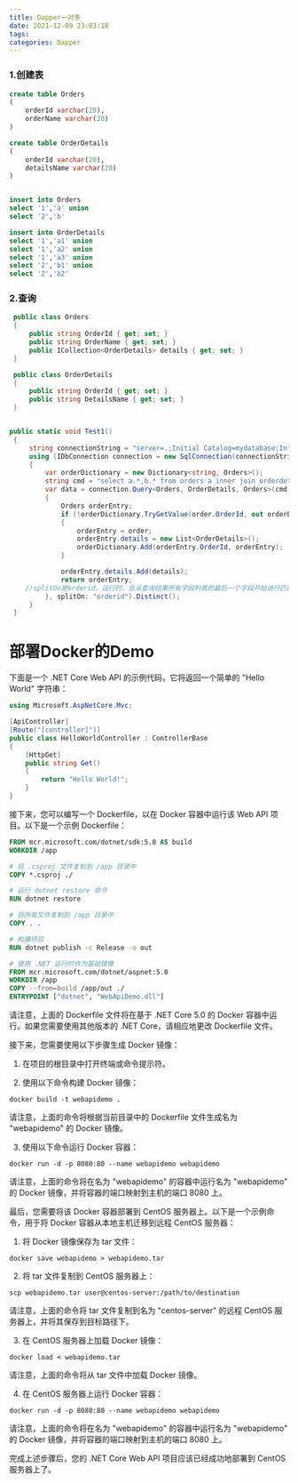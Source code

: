 ```yaml
---
title: Dapper一对多
date: 2021-12-09 23:03:18
tags:
categories: Dapper
---
```


### 1.创建表

```sql
create table Orders
(
	orderId varchar(20),
	orderName varchar(20)
)

create table OrderDetails
(
	orderId varchar(20),
	detailsName varchar(20)
)


insert into Orders 
select '1','a' union
select '2','b'

insert into OrderDetails
select '1','a1' union 
select '1','a2' union 
select '1','a3' union 
select '2','b1' union 
select '2','b2'

```

### 2.查询

```c#
 public class Orders
 {
     public string OrderId { get; set; }
     public string OrderName { get; set; }
     public ICollection<OrderDetails> details { get; set; }
 }

 public class OrderDetails
 {
     public string OrderId { get; set; }
     public string DetailsName { get; set; }
 }


public static void Test1()
 {
     string connectionString = "server=.;Initial Catalog=mydatabase;Integrated Security=True;TrustServerCertificate=True";
     using (IDbConnection connection = new SqlConnection(connectionString))
     {
         var orderDictionary = new Dictionary<string, Orders>();
         string cmd = "select a.*,b.* from orders a inner join orderdetails b on a.orderid=b.orderid";
         var data = connection.Query<Orders, OrderDetails, Orders>(cmd, (order, details) =>
         {
             Orders orderEntry;
             if (!orderDictionary.TryGetValue(order.OrderId, out orderEntry))
             {
                 orderEntry = order;
                 orderEntry.details = new List<OrderDetails>();
                 orderDictionary.Add(orderEntry.OrderId, orderEntry);
             }

             orderEntry.details.Add(details);
             return orderEntry;
	//splitOn是orderid，运行时，会从查询结果所有字段列表的最后一个字段开始进行匹配，一直到找到orderid这个字段（大小写忽略），找到的第一个orderid字段匹配TSecond
         }, splitOn: "orderid").Distinct();
     }
 }
```

# 部署Docker的Demo

下面是一个 .NET Core Web API 的示例代码，它将返回一个简单的 "Hello World" 字符串：

```csharp
using Microsoft.AspNetCore.Mvc;

[ApiController]
[Route("[controller]")]
public class HelloWorldController : ControllerBase
{
    [HttpGet]
    public string Get()
    {
        return "Hello World!";
    }
}
```

接下来，您可以编写一个 Dockerfile，以在 Docker 容器中运行该 Web API 项目。以下是一个示例 Dockerfile：

```dockerfile
FROM mcr.microsoft.com/dotnet/sdk:5.0 AS build
WORKDIR /app

# 将 .csproj 文件复制到 /app 目录中
COPY *.csproj ./

# 运行 dotnet restore 命令
RUN dotnet restore

# 将所有文件复制到 /app 目录中
COPY . .

# 构建项目
RUN dotnet publish -c Release -o out

# 使用 .NET 运行时作为基础镜像
FROM mcr.microsoft.com/dotnet/aspnet:5.0
WORKDIR /app
COPY --from=build /app/out ./
ENTRYPOINT ["dotnet", "WebApiDemo.dll"]
```

请注意，上面的 Dockerfile 文件将在基于 .NET Core 5.0 的 Docker 容器中运行。如果您需要使用其他版本的 .NET Core，请相应地更改 Dockerfile 文件。

接下来，您需要使用以下步骤生成 Docker 镜像：

1. 在项目的根目录中打开终端或命令提示符。

2. 使用以下命令构建 Docker 镜像：

```
docker build -t webapidemo .
```

请注意，上面的命令将根据当前目录中的 Dockerfile 文件生成名为 "webapidemo" 的 Docker 镜像。

3. 使用以下命令运行 Docker 容器：

```
docker run -d -p 8080:80 --name webapidemo webapidemo
```

请注意，上面的命令将在名为 "webapidemo" 的容器中运行名为 "webapidemo" 的 Docker 镜像，并将容器的端口映射到主机的端口 8080 上。

最后，您需要将该 Docker 容器部署到 CentOS 服务器上。以下是一个示例命令，用于将 Docker 容器从本地主机迁移到远程 CentOS 服务器：

1. 将 Docker 镜像保存为 tar 文件：

```
docker save webapidemo > webapidemo.tar
```

2. 将 tar 文件复制到 CentOS 服务器上：

```
scp webapidemo.tar user@centos-server:/path/to/destination
```

请注意，上面的命令将 tar 文件复制到名为 "centos-server" 的远程 CentOS 服务器上，并将其保存到目标路径下。

3. 在 CentOS 服务器上加载 Docker 镜像：

```
docker load < webapidemo.tar
```

请注意，上面的命令将从 tar 文件中加载 Docker 镜像。

4. 在 CentOS 服务器上运行 Docker 容器：

```
docker run -d -p 8080:80 --name webapidemo webapidemo
```

请注意，上面的命令将在名为 "webapidemo" 的容器中运行名为 "webapidemo" 的 Docker 镜像，并将容器的端口映射到主机的端口 8080 上。

完成上述步骤后，您的 .NET Core Web API 项目应该已经成功地部署到 CentOS 服务器上了。

